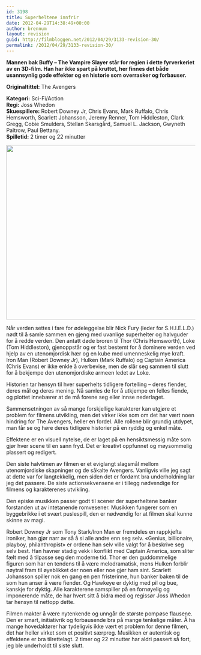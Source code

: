 ```yaml
---
id: 3198
title: Superheltene innfrir
date: 2012-04-29T14:38:49+00:00
author: brennum
layout: revision
guid: http://filmbloggen.net/2012/04/29/3133-revision-30/
permalink: /2012/04/29/3133-revision-30/
---
```

**Mannen bak Buffy &#8211; The Vampire Slayer står for regien i dette fyrverkeriet av en 3D-film. Han har ikke spart på kruttet, her finnes det både usannsynlig gode effekter og en historie som overrasker og forbauser.**

**<!--more-->Originaltittel:** The Avengers

  
**Kategori:** Sci-Fi/Action  
**Regi:** Joss Whedon  
**Skuespillere:** Robert Downey Jr, Chris Evans, Mark Ruffalo, Chris Hemsworth, Scarlett Johansson, Jeremy Renner, Tom Hiddleston, Clark Gregg, Cobie Smulders, Stellan Skarsgård, Samuel L. Jackson, Gwyneth Paltrow, Paul Bettany.  
**Spilletid:** 2 timer og 22 minutter

<a href="http://filmbloggen.net/?attachment_id=3155" rel="attachment wp-att-3155"><img class="alignnone size-large wp-image-3155" src="http://filmbloggen.net/wp-content/uploads//2012/04/the-avengers-photo-01-620x465.jpg" alt="" width="620" height="465" /></a>

Når verden settes i fare for ødeleggelse blir Nick Fury (leder for S.H.I.E.L.D.) nødt til å samle sammen en gjeng med uvanlige superhelter og halvguder for å redde verden. Den antatt døde broren til Thor (Chris Hemsworth), Loke (Tom Hiddleston), gjenoppstår og er fast bestemt for å dominere verden ved hjelp av en utenomjordisk hær og en kube med umenneskelig mye kraft. Iron Man (Robert Downey Jr), Hulken (Mark Ruffalo) og Captain America (Chris Evans) er ikke enkle å overbevise, men de slår seg sammen til slutt for å bekjempe den utenomjordiske armeen ledet av Loke.

Historien tar hensyn til hver superhelts tidligere fortelling &#8211; deres fiender, deres mål og deres mening. Nå samles de for å utkjempe en felles fiende, og plottet innebærer at de må forene seg eller innse nederlaget.

Sammensetningen av så mange forskjellige karakterer kan utgjøre et problem for filmens utvikling, men det virker ikke som om det har vært noen hindring for The Avengers, heller en fordel. Alle rollene blir grundig utdypet, man får se og høre deres tidligere historier på en ryddig og enkel måte.

Effektene er en visuell nytelse, de er laget på en hensiktsmessig måte som gjør hver scene til en sann fryd. Det er kreativt oppfunnet og møysommelig plassert og redigert.

Den siste halvtimen av filmen er et eviglangt slagsmål mellom utenomjordiske skapninger og de såkalte Avengers. Vanligvis ville jeg sagt at dette var for langtekkelig, men siden det er fordømt bra underholdning lar jeg det passere. De siste actionsekvensene er i tillegg nødvendige for filmens og karakterenes utvikling.

Den episke musikken passer godt til scener der superheltene banker forstanden ut av intetanende romvesener. Musikken fungerer som en byggebrikke i et svært puslespill, den er nødvendig for at filmen skal kunne skinne av magi.

Robert Downey Jr som Tony Stark/Iron Man er fremdeles en rappkjefta ironiker, han gjør narr av så å si alle andre enn seg selv. &laquo;Genius, billionaire, playboy, philanthropist&raquo; er ordene han selv ville valgt for å beskrive seg selv best. Han havner stadig vekk i konflikt med Captain America, som sliter fælt med å tilpasse seg den moderne tid. Thor er den guddommelige figuren som har en tendens til å være melodramatisk, mens Hulken forblir nøytral fram til øyeblikket der noen eller noe gjør ham sint. Scarlett Johansson spiller nok en gang en pen fristerinne, hun banker baken til de som hun anser å være fiender. Og Hawkeye er dyktig med pil og bue, kanskje for dyktig. Alle karakterene samspiller på en fornøyelig og imponerende måte, de har hvert sitt å bidra med og regissør Joss Whedon tar hensyn til nettopp dette.

Filmen makter å være nytenkende og unngår de største pompøse flausene. Den er smart, initiativrik og forbausende bra på mange tenkelige måter. Å ha mange hovedaktører har tydeligvis ikke vært et problem for denne filmen, det har heller virket som et positivt særpreg. Musikken er autentisk og effektene er bra tilrettelagt. 2 timer og 22 minutter har aldri passert så fort, jeg ble underholdt til siste slutt.